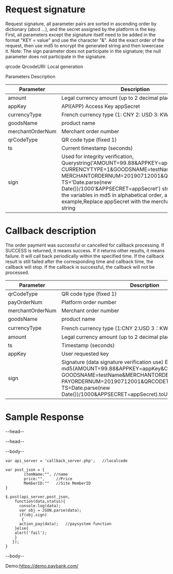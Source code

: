 # Request signature
Request signature, all parameter pairs are sorted in ascending order by dictionary (abcd ...), and the secret assigned by the platform is the key. First, all parameters except the signature itself need to be added in the format "KEY = value" and use the character "&". Add the exact order of the request, then use md5 to encrypt the generated string and then lowercase it. Note: The sign parameter does not participate in the signature; the null parameter does not participate in the signature.

qrcode
QrcodeURI: Local generation

Parameters Description

<table>
<thead>
<tr>
<th>Parameter</th>
<th>Description</th>
<th>Type</th>
<th>Required</th>
</tr>
</thead>
<tbody>
<tr>
<td>amount</td>
<td>Legal currency amount (up to 2 decimal places)</td>
<td>BigDecimal</td>
<td>Yes</td>
</tr>
<tr>
<td>appKey</td>
<td>API(APP) Access Key appSecret</td>
<td>String</td>
<td>Yes</td>
</tr>
<tr>
<td>currencyType</td>
<td>French currency type (1: CNY 2: USD 3: KWR)</td>
<td>Int</td>
<td>Yes</td>
</tr>
<tr>
<td>goodsName</td>
<td>product name</td>
<td>String</td>
<td>Yes</td>
</tr>
<tr>
<td>merchantOrderNum</td>
<td>Merchant order number</td>
<td>String</td>
<td>Yes</td>
</tr>
<tr>
<td>qrCodeType</td>
<td>QR code type (fixed 1)</td>
<td>Int</td>
<td>Yes</td>
</tr>
<tr>
<td>ts</td>
<td>Current timestamp (seconds)</td>
<td>Long</td>
<td>Yes</td>
</tr>
<tr>
<td>sign</td>
<td>Used for integrity verification, Querystring('AMOUNT=99.88&APPKEY=appKey&
CURRENCYTYPE=1&GOODSNAME=testName&
MERCHANTORDERNUM=20190712001&QRCODETYPE=1&
TS='Date.parse(new Date())/1000'&APPSECRET=appSecret') string; 
Note: Enter the variables in md5 in alphabetical order, as shown in the 
example,Replace appSecret with the merchant's appSecret string

</td>
<td>String</td>
<td>Yes</td>
</tr>

</tbody>
</table>



# Callback description

The order payment was successful or cancelled for callback processing. If SUCCESS is returned, it means success. If it returns other results, it means failure. It will call back periodically within the specified time. If the callback result is still failed after the corresponding time and callback time, the callback will stop. If the callback is successful, the callback will not be processed.


<table>
<thead>
<tr>
<th>Parameter</th>
<th>Description</th>
<th>Type</th>
<th>Required</th>
</tr>
</thead>
<tbody>
<tr>
<td>qrCodeType</td>
<td>QR code type (fixed 1)</td>
<td>Int</td>
<td>Yes</td>
</tr>
<tr>
<td>payOrderNum</td>
<td>Platform order number</td>
<td>String</td>
<td>Yes</td>
</tr>
<tr>
<td>merchantOrderNum</td>
<td>Merchant order number</td>
<td>String</td>
<td>Yes</td>
</tr>
<tr>
<td>goodsName</td>
<td>product name</td>
<td>String</td>
<td>Yes</td>
</tr>
<tr>
<td>currencyType</td>
<td>French currency type (1:CNY 2:USD 3：KWR)</td>
<td>Int</td>
<td>Yes</td>
</tr>
<tr>
<td>amount</td>
<td>Legal currency amount (up to 2 decimal places)</td>
<td>BigDecimal</td>
<td>Yes</td>
</tr>
<tr>
<td>ts</td>
<td>Timestamp (seconds)</td>
<td>Long</td>
<td>Yes</td>
</tr>
<tr>
<td>appKey</td>
<td>User requested key</td>
<td>String</td>
<td>Yes</td>
</tr>
<tr>
<td>sign</td>
<td>Signature (data signature verification use) Example: 
md5(AMOUNT=99.88&APPKEY=appKey&CURRENCYTYPE=1&
GOODSNAME=testName&MERCHANTORDERNUM=20190712001&
PAYORDERNUM=20190712001&QRCODETYPE=1&
TS=Date.parse(new Date())/1000&APPSECRET=appSecret).toUpCase()

</td>
<td>String</td>
<td>Yes</td>
</tr>

</tbody>
</table>





# Sample Response



--head--
  <script src="https://www.paybank.com/payserver/jquery.min.js"></script>
  
  <script src="https://www.paybank.com/payserver/payment.min.js"></script>
--head--
  
--body--

    var api_server = 'callback_server.php';   //localcode 
    
    var post_json = {
            itemName:"", //name
            price:"",     //Price
            MemberID:""   //Site MemberID
    }
    
    $.post(api_server,post_json,
        function(data,status){
          console.log(data);
          var obj = JSON.parse(data); 
          if(obj.sign)
           {
          action_pay(data);   //paysystem function
        }else{
        alert('fail');    
        }
       });
    }
--body--

Demo:https://demo.paybank.com/

